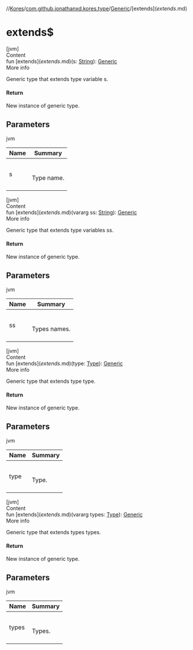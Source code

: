//[Kores](../../index.md)/[com.github.jonathanxd.kores.type](../index.md)/[Generic](index.md)/[extends$](extends$.md)



# extends$  
[jvm]  
Content  
fun [extends$](extends$.md)(s: [String](https://kotlinlang.org/api/latest/jvm/stdlib/kotlin/-string/index.html)): [Generic](index.md)  
More info  


Generic type that extends type variable s.



#### Return  


New instance of generic type.



## Parameters  
  
jvm  
  
|  Name|  Summary| 
|---|---|
| <a name="com.github.jonathanxd.kores.type/Generic/extends$/#kotlin.String/PointingToDeclaration/"></a>s| <a name="com.github.jonathanxd.kores.type/Generic/extends$/#kotlin.String/PointingToDeclaration/"></a><br><br>Type name.<br><br>
  
  


[jvm]  
Content  
fun [extends$](extends$.md)(vararg ss: [String](https://kotlinlang.org/api/latest/jvm/stdlib/kotlin/-string/index.html)): [Generic](index.md)  
More info  


Generic type that extends type variables ss.



#### Return  


New instance of generic type.



## Parameters  
  
jvm  
  
|  Name|  Summary| 
|---|---|
| <a name="com.github.jonathanxd.kores.type/Generic/extends$/#kotlin.Array[kotlin.String]/PointingToDeclaration/"></a>ss| <a name="com.github.jonathanxd.kores.type/Generic/extends$/#kotlin.Array[kotlin.String]/PointingToDeclaration/"></a><br><br>Types names.<br><br>
  
  


[jvm]  
Content  
fun [extends$](extends$.md)(type: [Type](https://docs.oracle.com/javase/8/docs/api/java/lang/reflect/Type.html)): [Generic](index.md)  
More info  


Generic type that extends type type.



#### Return  


New instance of generic type.



## Parameters  
  
jvm  
  
|  Name|  Summary| 
|---|---|
| <a name="com.github.jonathanxd.kores.type/Generic/extends$/#java.lang.reflect.Type/PointingToDeclaration/"></a>type| <a name="com.github.jonathanxd.kores.type/Generic/extends$/#java.lang.reflect.Type/PointingToDeclaration/"></a><br><br>Type.<br><br>
  
  


[jvm]  
Content  
fun [extends$](extends$.md)(vararg types: [Type](https://docs.oracle.com/javase/8/docs/api/java/lang/reflect/Type.html)): [Generic](index.md)  
More info  


Generic type that extends types types.



#### Return  


New instance of generic type.



## Parameters  
  
jvm  
  
|  Name|  Summary| 
|---|---|
| <a name="com.github.jonathanxd.kores.type/Generic/extends$/#kotlin.Array[java.lang.reflect.Type]/PointingToDeclaration/"></a>types| <a name="com.github.jonathanxd.kores.type/Generic/extends$/#kotlin.Array[java.lang.reflect.Type]/PointingToDeclaration/"></a><br><br>Types.<br><br>
  
  



